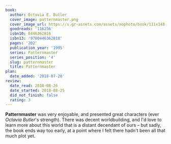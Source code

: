 ```yaml
---
book:
  author: Octavia E. Butler
  cover_image: patternmaster.png
  cover_image_url: https://s.gr-assets.com/assets/nophoto/book/111x148-bcc042a9c91a29c1d680899eff700a03.png
  goodreads: '116256'
  isbn10: 0446362816
  isbn13: '9780446362818'
  pages: '202'
  publication_year: '1995'
  series: Patternmaster
  series_position: '4'
  slug: patternmaster
  title: Patternmaster
plan:
  date_added: '2018-07-20'
review:
  date_read: 2018-08-26
  date_started: 2018-08-25
  did_not_finish: false
  rating: 3
---
```


**Patternmaster** was very enjoyable, and presented great characters (ever *Octavia Butler*'s strength). There was decent worldbuilding, and I'd love to learn more about this world that is a distant decendant of ours – but sadly, the book ends way too early, at a point where I felt there hadn't been all that much plot yet.
